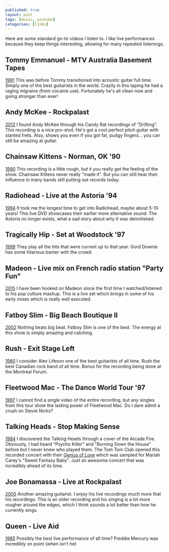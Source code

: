 ```yaml
---
published: true
layout: post
tags: [music, youtube]
categories: [links]
---
```


Here are some standard go-to videos I listen to. I like live performances because they keep things interesting, allowing for many repeated listenings.

## Tommy Emmanuel - MTV Australia Basement Tapes
[1991](https://www.youtube.com/watch?v=dQavIV4YEfc) This was before Tommy transitioned into acoustic guitar full time. Simply one of the best guitarists in the world. Crazily in this taping he had a raging migraine (from cocaine use). Fortunately he's all clean now and going stronger than ever!

## Andy McKee - Rockpalast
[2012](https://www.youtube.com/watch?v=E1g4J6MnH3c) I found Andy McKee through his Candy Rat recordings of "Drifting". This recording is a nice pro-shot. He's got a cool perfect pitch guitar with slanted frets. Also, shows you even if you got fat, pudgy fingers... you can still be amazing at guitar.

## Chainsaw Kittens - Norman, OK '90
[1990](https://www.youtube.com/watch?v=PSGF94_Gl_E) This recording is a little rough, but it you really get the feeling of the show. Chainsaw Kittens never really "made it". But you can still hear their influence in many bands still putting out records today.

## Radiohead - Live at the Astoria '94
[1994](https://www.youtube.com/watch?v=QerNhaVjZ5o) It took me the longest time to get into Radiohead, maybe about 5-10 years! This live DVD showcases their earlier more alternative sound. The Astoria no longer exists, what a sad story about why it was demolished.

## Tragically Hip - Set at Woodstock '97
[1999](https://www.youtube.com/watch?v=lcK1P491lmk) They play all the hits that were current up to that year. Gord Downie has some hilarious banter with the crowd. 

## Madeon - Live mix on French radio station "Party Fun"
[2015](https://www.youtube.com/watch?v=leq45VVcP6A) I have been hooked on Madeon since the first time I watched/listened to his pop culture mashup. This is a live set which brings in some of his early mixes which is really well executed.

## Fatboy Slim - Big Beach Boutique II
[2002](https://www.youtube.com/watch?v=yDLKVOShCG8) Nothing beats big beat. Fatboy Slim is one of the best. The energy at this show is simply amazing and catching.

## Rush - Exit Stage Left
[1980](https://www.youtube.com/watch?v=4oSzKc25R54) I consider Alex Lifeson one of the best guitarists of all time. Rush the best Canadian rock band of all time. Bonus for the recording being done at the Montreal Forum.

## Fleetwood Mac - The Dance World Tour '97
[1997](https://www.youtube.com/watch?v=MrRVW-p8SJ8) I cannot find a single video of the entire recording, but any singles from this tour show the lasting power of Fleetwood Mac. Do I dare admit a crush on Stevie Nicks?

## Talking Heads - Stop Making Sense
[1984](https://www.youtube.com/watch?v=uTezUIuJHTw) I discovered the Talking Heads through a cover of the Arcade Fire. Obviously, I had heard "Psycho Killer" and "Burning Down the House" before but I never knew who played them. The Tom Tom Club opened this recorded concert with their [Genius of Love](https://www.youtube.com/watch?v=XIW4skg3Ceo) which was sampled for Mariah Carey's "Sweet Fantasy Baby". Just an awesome concert that was incredibly ahead of its time.

## Joe Bonamassa - Live at Rockpalast
[2005](https://www.youtube.com/watch?v=1zrlzyn7T24) Another amazing guitarist. I enjoy his live recordings much more that his recordings. This is an older recording and his singing is a lot more rougher around the edges, which I think sounds a lot better than how he currently sings.

## Queen - Live Aid
[1985](https://www.youtube.com/watch?v=A22oy8dFjqc) Possibly the best live performance of all time? Freddie Mercury was incredibly on point (when isn't he)


